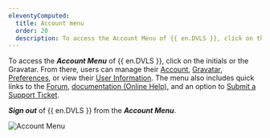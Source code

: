 ```yaml
---
eleventyComputed:
  title: Account menu
  order: 20
  description: To access the Account Menu of {{ en.DVLS }}, click on the initials or the Gravatar.
---
```

To access the ***Account Menu*** of {{ en.DVLS }}, click on the initials or the Gravatar. From there, users can manage their [Account](/server/web-interface/account-menu/edit-account/), [Gravatar](/server/web-interface/account-menu/change-gravatar/), [Preferences](/server/web-interface/account-menu/settings/), or view their [User Information](/server/web-interface/account-menu/user-information/). The menu also includes quick links to the [Forum](https://forum.devolutions.net/product/server), [documentation (Online Help)](/server/), and an option to [Submit a Support Ticket](/server/web-interface/account-menu/submit-support-ticket/).

***Sign out*** of {{ en.DVLS }} from the ***Account Menu***.

![Account Menu](https://cdnweb.devolutions.net/docs/en/server/DVLS4003_2024_1.jpg)
